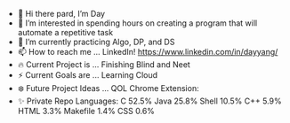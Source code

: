 - 👋 Hi there pard, I’m Day
- 👀 I’m interested in spending hours on creating a program that will automate a repetitive task
- 🌱 I’m currently practicing Algo, DP, and DS
- 📫 How to reach me ... LinkedIn! https://www.linkedin.com/in/dayyang/
- 🔥 Current Project is ... Finishing Blind and Neet
- ⚡ Current Goals are ... Learning Cloud
- ❄️ Future Project Ideas ... QOL Chrome Extension:
- ✨ Private Repo Languages:
C 52.5%
Java 25.8%
Shell 10.5%
C++ 5.9%
HTML 3.3%
Makefile 1.4%
CSS 0.6%
